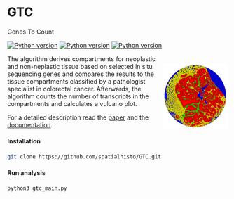 # GTC
Genes To Count

<img src="https://github.com/spatialhisto/GTC/blob/main/_docs_/_etc_/gtc_logo.png?raw=true" width="150" title="GTC" alt="cellpose" align="right" vspace="50">

[![Python version](https://img.shields.io/badge/python-v3.8-brightgreen)](https://www.python.org/)
[![Python version](https://img.shields.io/badge/docs-pds-yellow)](https://github.com/spatialhisto/GTC/blob/main/_docs_/Documentation.pdf)
[![Python version](https://img.shields.io/badge/checks-passing-brightgreen)](https://github.com/spatialhisto/GTC/)


The algorithm derives compartments for neoplastic and
non-neplastic tissue based on selected in situ sequencing 
genes and compares the results to the tissue compartments 
classified by a pathologist specialist in colorectal cancer.
Afterwards, the algorithm counts the number of transcripts
in the compartments and calculates a vulcano plot.

For a detailed description read the [paper](https://github.com/spatialhisto/GTC/blob/main/_docs_/Documentation.pdf) and the [documentation](https://github.com/spatialhisto/GTC/blob/main/_docs_/Documentation.pdf).

#### Installation

```bash
git clone https://github.com/spatialhisto/GTC.git
```

#### Run analysis
```bash
python3 gtc_main.py
```


